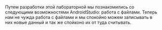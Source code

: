Путем разработки этой лабораторной мы познакомились со следующими возможностями AndroidStudio: работа с файлами.
Теперь нам не чужда работа с файлами и мы спокойно можем записывать в них новые данный и так же спойконо их от туда считывать.
